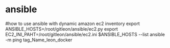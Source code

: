 # ansible
#how to use ansible with dynamic amazon ec2 inventory 
export ANSIBLE_HOSTS=/root/gitleon/ansible/ec2.py
export EC2_INI_PAHT=/root/gitleon/ansible/ec2.ini
$ANSIBLE_HOSTS --list
ansible -m ping tag_Name_leon_docker

